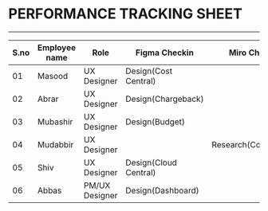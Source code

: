 # PERFORMANCE TRACKING SHEET
-----------------------------------------
|S.no|Employee name|Role|Figma Checkin|Miro Checkin|
|----|-------------|----|-------------|------------|
|01|Masood|UX Designer|Design(Cost Central)||
|02|Abrar|UX Designer|Design(Chargeback)||
|03|Mubashir|UX Designer|Design(Budget)||
|04|Mudabbir|UX Designer||Research(Compliance)|
|05|Shiv|UX Designer|Design(Cloud Central)||
|06|Abbas|PM/UX Designer|Design(Dashboard)||
